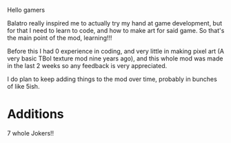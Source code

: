 Hello gamers

Balatro really inspired me to actually try my hand at game development, but for that I need to learn to code, and how to make art for said game. So that's the main point of the mod, learning!!!

Before this I had 0 experience in coding, and very little in making pixel art (A very basic TBoI texture mod nine years ago), and this whole mod was made in the last 2 weeks so any feedback is very appreciated.

I do plan to keep adding things to the mod over time, probably in bunches of like 5ish.

# Additions
7 whole Jokers!!
